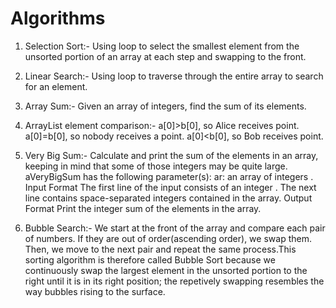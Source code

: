 # Algorithms
1. Selection Sort:-
Using loop to select the smallest element from the unsorted portion of an array at each step and swapping to the front.

2. Linear Search:-
Using loop to traverse through the entire array to search for an element. 

3. Array Sum:- 
Given an array of integers, find the sum of its elements.

4. ArrayList element comparison:-
a[0]>b[0], so Alice receives  point.
a[0]=b[0], so nobody receives a point.
a[0]<b[0], so Bob receives  point.

5. Very Big Sum:- 
Calculate and print the sum of the elements in an array, keeping in mind that some of those integers may be quite large.
aVeryBigSum has the following parameter(s):
ar: an array of integers .
Input Format
The first line of the input consists of an integer .
The next line contains  space-separated integers contained in the array.
Output Format
Print the integer sum of the elements in the array.

6. Bubble Search:- We start at the front of the array and compare each pair of numbers. If they are out of order(ascending order), we swap them. Then, we move to the next pair and repeat the same process.This sorting algorithm is therefore called Bubble Sort because we continuously swap the largest element in the unsorted portion to the right until it is in its right position; the repetively swapping resembles the way bubbles rising to the surface.
